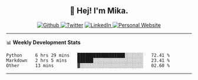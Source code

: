 <h2 align="center">👋 Hej! I'm Mika.</h2>
<p align="center">
  <a 
    href="https://github.com/jonas-mika" 
    target="_blank">
    <img 
      alt="Github" 
      src="https://img.shields.io/badge/GitHub-%2312100E.svg?&style=for-the-badge&logo=Github&logoColor=white"
    />
  </a> 
  <a href="https://www.instagram.com/mikasenghaas/" target="_blank"><img alt="Twitter" src="https://img.shields.io/badge/instagram-%231DA1F2.svg?&style=for-the-badge&logo=instagram&logoColor=white&color=red" /></a> 
  <a 
    href="https://www.linkedin.com/in/jonas-mika-senghaas/" 
    target="_blank">
    <img 
      alt="LinkedIn" 
      src="https://img.shields.io/badge/linkedin-%230077B5.svg?&style=for-the-badge&logo=linkedin&logoColor=white" 
    />
  </a> 
  <a 
    href="http://jonas-mika.de/" 
    target="_blank">
    <img 
      alt="Personal Website" 
      src="https://img.shields.io/endpoint?url=https%3A%2F%2Fjonas-mika.herokuapp.com%2Fbadge&color=grey&labelColor=grey" 
    />
  </a> 
</p>

-------

📊 **Weekly Development Stats**
<!--START_SECTION:waka-->

```text
Python     6 hrs 29 mins   ██████████████████░░░░░░░   72.41 %
Markdown   2 hrs 5 mins    ██████░░░░░░░░░░░░░░░░░░░   23.41 %
Other      13 mins         ▓░░░░░░░░░░░░░░░░░░░░░░░░   02.60 %
```

<!--END_SECTION:waka-->

-------

